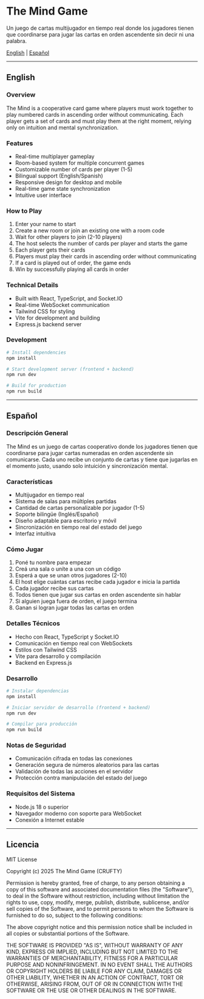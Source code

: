 # The Mind Game 

Un juego de cartas multijugador en tiempo real donde los jugadores tienen que coordinarse para jugar las cartas en orden ascendente sin decir ni una palabra.

[English](#english) | [Español](#español)

---

## **English**

### **Overview**

The Mind is a cooperative card game where players must work together to play numbered cards in ascending order without communicating. Each player gets a set of cards and must play them at the right moment, relying only on intuition and mental synchronization.

### **Features**

- Real-time multiplayer gameplay  
- Room-based system for multiple concurrent games  
- Customizable number of cards per player (1-5)  
- Bilingual support (English/Spanish)  
- Responsive design for desktop and mobile  
- Real-time game state synchronization  
- Intuitive user interface  

### **How to Play**

1. Enter your name to start  
2. Create a new room or join an existing one with a room code  
3. Wait for other players to join (2-10 players)  
4. The host selects the number of cards per player and starts the game  
5. Each player gets their cards  
6. Players must play their cards in ascending order without communicating  
7. If a card is played out of order, the game ends  
8. Win by successfully playing all cards in order  

### **Technical Details**

- Built with React, TypeScript, and Socket.IO  
- Real-time WebSocket communication  
- Tailwind CSS for styling  
- Vite for development and building  
- Express.js backend server  

### **Development**

```bash
# Install dependencies
npm install

# Start development server (frontend + backend)
npm run dev

# Build for production
npm run build
```

---

## **Español**

### **Descripción General**

The Mind es un juego de cartas cooperativo donde los jugadores tienen que coordinarse para jugar cartas numeradas en orden ascendente sin comunicarse. Cada uno recibe un conjunto de cartas y tiene que jugarlas en el momento justo, usando solo intuición y sincronización mental.

### **Características**

- Multijugador en tiempo real  
- Sistema de salas para múltiples partidas  
- Cantidad de cartas personalizable por jugador (1-5)  
- Soporte bilingüe (Inglés/Español)  
- Diseño adaptable para escritorio y móvil  
- Sincronización en tiempo real del estado del juego  
- Interfaz intuitiva  

### **Cómo Jugar**

1. Poné tu nombre para empezar  
2. Creá una sala o uníte a una con un código  
3. Esperá a que se unan otros jugadores (2-10)  
4. El host elige cuántas cartas recibe cada jugador e inicia la partida  
5. Cada jugador recibe sus cartas  
6. Todos tienen que jugar sus cartas en orden ascendente sin hablar  
7. Si alguien juega fuera de orden, el juego termina  
8. Ganan si logran jugar todas las cartas en orden  

### **Detalles Técnicos**

- Hecho con React, TypeScript y Socket.IO  
- Comunicación en tiempo real con WebSockets  
- Estilos con Tailwind CSS  
- Vite para desarrollo y compilación  
- Backend en Express.js  

### **Desarrollo**

```bash
# Instalar dependencias
npm install

# Iniciar servidor de desarrollo (frontend + backend)
npm run dev

# Compilar para producción
npm run build
```

### **Notas de Seguridad**

- Comunicación cifrada en todas las conexiones  
- Generación segura de números aleatorios para las cartas  
- Validación de todas las acciones en el servidor  
- Protección contra manipulación del estado del juego  

### **Requisitos del Sistema**

- Node.js 18 o superior  
- Navegador moderno con soporte para WebSocket  
- Conexión a Internet estable  

---

## **Licencia**

MIT License

Copyright (c) 2025 The Mind Game (CRUFTY)

Permission is hereby granted, free of charge, to any person obtaining a copy of this software and associated documentation files (the "Software"), to deal in the Software without restriction, including without limitation the rights to use, copy, modify, merge, publish, distribute, sublicense, and/or sell copies of the Software, and to permit persons to whom the Software is furnished to do so, subject to the following conditions:

The above copyright notice and this permission notice shall be included in all copies or substantial portions of the Software.

THE SOFTWARE IS PROVIDED "AS IS", WITHOUT WARRANTY OF ANY KIND, EXPRESS OR IMPLIED, INCLUDING BUT NOT LIMITED TO THE WARRANTIES OF MERCHANTABILITY, FITNESS FOR A PARTICULAR PURPOSE AND NONINFRINGEMENT. IN NO EVENT SHALL THE AUTHORS OR COPYRIGHT HOLDERS BE LIABLE FOR ANY CLAIM, DAMAGES OR OTHER LIABILITY, WHETHER IN AN ACTION OF CONTRACT, TORT OR OTHERWISE, ARISING FROM, OUT OF OR IN CONNECTION WITH THE SOFTWARE OR THE USE OR OTHER DEALINGS IN THE SOFTWARE.
